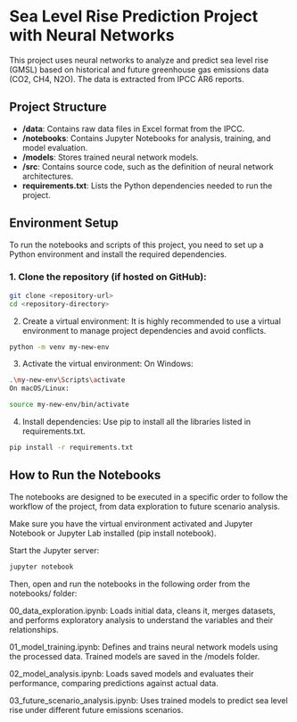 # Sea Level Rise Prediction Project with Neural Networks

This project uses neural networks to analyze and predict sea level rise (GMSL) based on historical and future greenhouse gas emissions data (CO2, CH4, N2O). The data is extracted from IPCC AR6 reports.

## Project Structure

- **/data**: Contains raw data files in Excel format from the IPCC.  
- **/notebooks**: Contains Jupyter Notebooks for analysis, training, and model evaluation.  
- **/models**: Stores trained neural network models.  
- **/src**: Contains source code, such as the definition of neural network architectures.  
- **requirements.txt**: Lists the Python dependencies needed to run the project.  

## Environment Setup

To run the notebooks and scripts of this project, you need to set up a Python environment and install the required dependencies.

### 1. Clone the repository (if hosted on GitHub):

```bash
git clone <repository-url>
cd <repository-directory>
```
2. Create a virtual environment:
It is highly recommended to use a virtual environment to manage project dependencies and avoid conflicts.

```bash
python -m venv my-new-env
```
3. Activate the virtual environment:
On Windows:

```bash
.\my-new-env\Scripts\activate
On macOS/Linux:
```

```bash
source my-new-env/bin/activate
```

4. Install dependencies:
Use pip to install all the libraries listed in requirements.txt.


```bash
pip install -r requirements.txt
```

## How to Run the Notebooks
The notebooks are designed to be executed in a specific order to follow the workflow of the project, from data exploration to future scenario analysis.

Make sure you have the virtual environment activated and Jupyter Notebook or Jupyter Lab installed (pip install notebook).

Start the Jupyter server:
```bash
jupyter notebook
```
Then, open and run the notebooks in the following order from the notebooks/ folder:

00_data_exploration.ipynb: Loads initial data, cleans it, merges datasets, and performs exploratory analysis to understand the variables and their relationships.

01_model_training.ipynb: Defines and trains neural network models using the processed data. Trained models are saved in the /models folder.

02_model_analysis.ipynb: Loads saved models and evaluates their performance, comparing predictions against actual data.

03_future_scenario_analysis.ipynb: Uses trained models to predict sea level rise under different future emissions scenarios.
